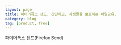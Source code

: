 ```yaml
---
layout: page
title: 파이어폭스 샌드. 간단하고, 사생활을 보호하는 파일공유.
category: blog
tag: [product, free]
---
```


파이어폭스 샌드(Firefox Send)